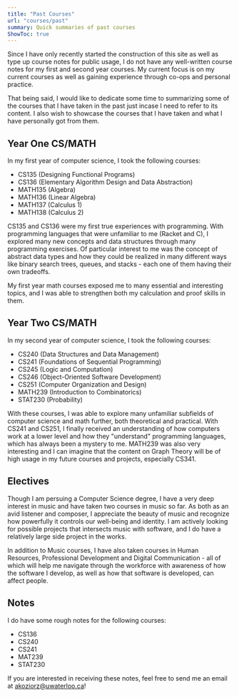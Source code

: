 ```yaml
---
title: "Past Courses"
url: "courses/past"
summary: Quick summaries of past courses
ShowToc: true
---
```


Since I have only recently started the construction of this site as well as type up course notes for public usage, I do not have any well-written course notes for my first and second year courses. My current focus is on my current courses as well as gaining experience through co-ops and personal practice.

That being said, I would like to dedicate some time to summarizing some of the courses that I have taken in the past just incase I need to refer to its content. I also wish to showcase the courses that I have taken and what I have personally got from them.

## Year One CS/MATH

In my first year of computer science, I took the following courses:
- CS135 (Designing Functional Programs)
- CS136 (Elementary Algorithm Design and Data Abstraction)
- MATH135 (Algebra)
- MATH136 (Linear Algebra)
- MATH137 (Calculus 1)
- MATH138 (Calculus 2)

CS135 and CS136 were my first true experiences with programming. With programming languages that were unfamiliar to me (Racket and C), I explored many new concepts and data structures through many programming exercises. Of particular interest to me was the concept of abstract data types and how they could be realized in many different ways like binary search trees, queues, and stacks - each one of them having their own tradeoffs.

My first year math courses exposed me to many essential and interesting topics, and I was able to strengthen both my calculation and proof skills in them.


## Year Two CS/MATH

In my second year of computer science, I took the following courses:
- CS240 (Data Structures and Data Management)
- CS241 (Foundations of Sequential Programming)
- CS245 (Logic and Computation)
- CS246 (Object-Oriented Software Development)
- CS251 (Computer Organization and Design)
- MATH239 (Introduction to Combinatorics)
- STAT230 (Probability)

With these courses, I was able to explore many unfamiliar subfields of computer science and math further, both theoretical and practical. With CS241 and CS251, I finally received an understanding of how computers work at a lower level and how they "understand" programming languages, which has always been a mystery to me. MATH239 was also very interesting and I can imagine that the content on Graph Theory will be of high usage in my future courses and projects, especially CS341.

## Electives

Though I am persuing a Computer Science degree, I have a very deep interest in music and have taken two courses in music so far. As both as an avid listener and composer, I appreciate the beauty of music and recognize how powerfully it controls our well-being and identity. I am actively looking for possible projects that intersects music with software, and I do have a relatively large side project in the works.

In addition to Music courses, I have also taken courses in Human Resources, Professional Development and Digital Communication - all of which will help me navigate through the workforce with awareness of how the software I develop, as well as how that software is developed, can affect people.

## Notes

I do have some rough notes for the following courses:
- CS136
- CS240
- CS241
- MAT239
- STAT230

If you are interested in receiving these notes, feel free to send me an email at akoziorz@uwaterloo.ca!
